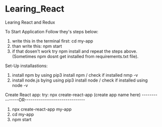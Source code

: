 # Learing_React
Learing React and Redux

To Start Application Follow they's steps below:
1. write this in the terminal first: cd my-app
2. than write this: npm start
3. if that dosen't work try npm install and repeat the steps above. (Sometimes npm dosnt get installed from requirements.txt file).

Set-Up installastions:
1. install npm by using pip3 install npm   / check if installed nmp -v
2. install node.js bying using pip3 install node / check if installed using node -v

Create React app:
try: npx create-react-app (create app name here)
---------------OR-------------------------------
1. npx create-react-app my-app
2. cd my-app
3. npm start
